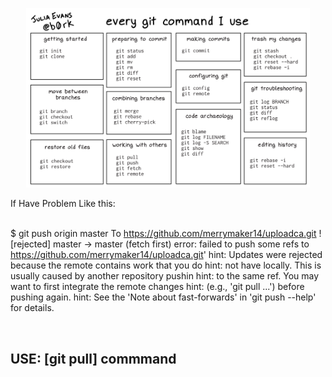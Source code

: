 
</div>

<p align="center">
  <img width=90% src="https://github.com/RobertoGol/2Course/blob/main/study_materials/ef7a2059acc9cbf9.png" alt="Pictere" />
</p>
 If Have Problem Like this:

<br>
<br>

$ git push origin master
To https://github.com/merrymaker14/uploadca.git
! [rejected]        master -> master (fetch first)
error: failed to push some refs to https://github.com/merrymaker14/uploadca.git'
hint: Updates were rejected because the remote contains work that you do
hint: not have locally. This is usually caused by another repository pushin
hint: to the same ref. You may want to first integrate the remote changes
hint: (e.g., 'git pull ...') before pushing again.
hint: See the 'Note about fast-forwards' in 'git push --help' for details.
</p>
<br>
<h2>USE: [git pull] commmand</h2>
